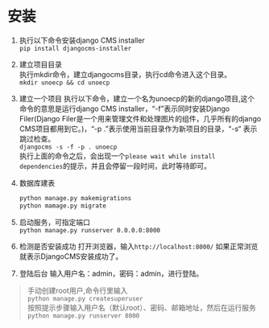 # 安装



1. 执行以下命令安装django CMS installer\
   `pip install djangocms-installer`
2. 建立项目目录\
   执行mkdir命令，建立djangocms目录，执行cd命令进入这个目录。\
   `mkdir unoecp && cd unoecp`
3. 建立一个项目 执行以下命令，建立一个名为unoecp的新的django项目,这个命令的意思是运行django CMS installer，“-f”表示同时安装Django Filer(Django Filer是一个用来管理文件和处理图片的组件，几乎所有的django CMS项目都用到它。)，“-p .”表示使用当前目录作为新项目的目录，“-s“ 表示跳过检查。\
   `djangocms -s -f -p . unoecp`\
   执行上面的命令之后，会出现一个`please wait while install dependencies`的提示，并且会停留一段时间，此时等待即可。
4.  数据库建表

    ```python
    python manage.py makemigrations
    python mamage.py migrate
    ```
5. 启动服务，可指定端口\
   `python manage.py runserver 0.0.0.0:8000`
6. 检测是否安装成功 打开浏览器，输入`http://localhost:8000/` 如果正常浏览就表示DjangoCMS安装成功了。
7. 登陆后台 输入用户名：admin，密码：admin，进行登陆。

> 手动创建root用户,命令行里输入\
> `python manage.py createsuperuser`\
> 按照提示步骤输入用户名（默认root）、密码、邮箱地址，然后在运行服务\
> `python manage.py runserver 8000`

